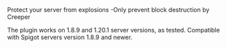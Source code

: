 Protect your server from explosions
-Only prevent block destruction by Creeper

The plugin works on 1.8.9 and 1.20.1 server versions, as tested.
Compatible with Spigot servers version 1.8.9 and newer.

